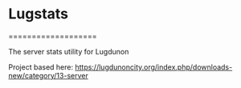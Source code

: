 # Lugstats
===================

The server stats utility for Lugdunon

Project based here: https://lugdunoncity.org/index.php/downloads-new/category/13-server
